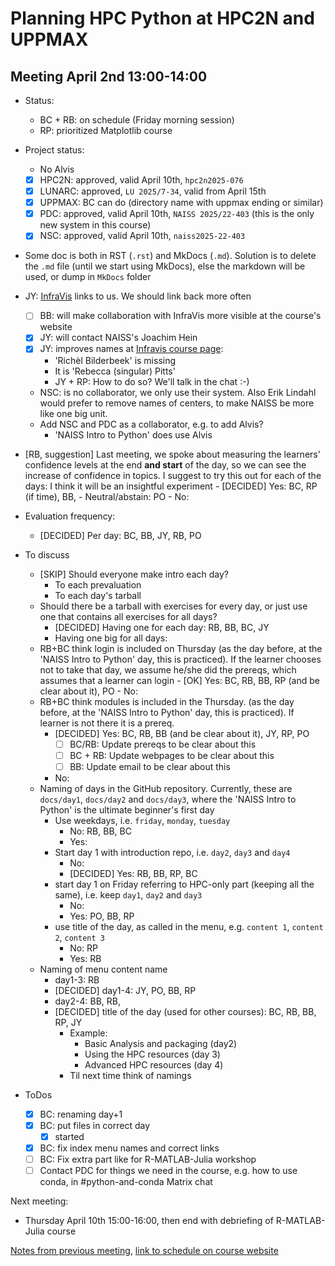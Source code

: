 # Planning HPC Python at HPC2N and UPPMAX

## Meeting April 2nd 13:00-14:00

- Status: 
    - BC + RB: on schedule (Friday morning session)
    - RP: prioritized Matplotlib course

- Project status:
    - No Alvis
    - [x] HPC2N: approved, valid April 10th, `hpc2n2025-076`
    - [x] LUNARC: approved, `LU 2025/7-34`, valid from April 15th
    - [x] UPPMAX: BC can do (directory name with uppmax ending or similar)
    - [x] PDC: approved, valid April 10th, `NAISS 2025/22-403`
      (this is the only new system in this course)
    - [x] NSC: approved, valid April 10th, `naiss2025-22-403`

- Some doc is both in RST (`.rst`) and MkDocs (`.md`).
  Solution is to delete the `.md` file (until we start using
  MkDocs), else the markdown will be used,
  or dump in `MkDocs` folder
- JY: [InfraVis](https://infravis.se/news-events/) links to us. We should
  link back more often
    - [ ] BB: will make collaboration with InfraVis more visible
      at the course's website
    - [x] JY: will contact NAISS's Joachim Hein
    - [x] JY: improves names at [Infravis course page](https://infravis.se/introduction-to-python-and-using-python-in-an-hpc-environment/):
        - 'Richèl Bilderbeek' is missing
        - It is 'Rebecca (singular) Pitts'
        - JY + RP: How to do so? We'll talk in the chat :-)
    - NSC: is no collaborator, we only use their system. 
      Also Erik Lindahl would prefer to remove names of centers, to make
      NAISS be more like one big unit.
    - Add NSC and PDC as a collaborator, e.g. to add Alvis?
        - 'NAISS Intro to Python' does use Alvis
- [RB, suggestion] Last meeting, we spoke about measuring the 
  learners' confidence levels at the end **and start** of the day,
  so we can see the increase of confidence in topics. I suggest to try this
  out for each of the days: I think it will be an insightful experiment
      - [DECIDED] Yes: BC, RP (if time), BB, 
      - Neutral/abstain: PO
      - No:
- Evaluation frequency:
    - [DECIDED] Per day: BC, BB, JY, RB, PO

- To discuss
    - [SKIP] Should everyone make intro each day?
        - To each prevaluation
        - To each day's tarball
    - Should there be a tarball with exercises for every day,
      or just use one that contains all exercises for all days?
      - [DECIDED] Having one for each day: RB, BB, BC, JY
      - Having one big for all days:
    - RB+BC think login is included on Thursday
      (as the day before, at the 'NAISS Intro to Python' day, this is practiced).
      If the learner chooses not to take that day, we assume he/she did the prereqs,
      which assumes that a learner can login
          - [OK] Yes: BC, RB, BB, RP (and be clear about it), PO
          - No: 
    - RB+BC think modules is included in the Thursday.
      (as the day before, at the 'NAISS Intro to Python' day, this is practiced).
      If learner is not there it is a prereq.
        - [DECIDED] Yes: BC, RB, BB (and be clear about it), JY, RP, PO
            - [ ] BC/RB: Update prereqs to be clear about this
            - [ ] BC + RB: Update webpages to be clear about this
             - [ ] BB: Update email to be clear about this
         - No: 
    - Naming of days in the GitHub repository.
      Currently, these are `docs/day1`, `docs/day2` and `docs/day3`,
      where the 'NAISS Intro to Python' is the ultimate beginner's first day
        - Use weekdays, i.e. `friday`, `monday`, `tuesday`
            - No: RB, BB, BC
            - Yes:
        - Start day 1 with introduction repo, i.e. `day2`, `day3` and `day4`
            - No:
            - [DECIDED] Yes: RB, BB, RP, BC
        - start day 1 on Friday referring to HPC-only part
          (keeping all the same),
          i.e. keep `day1`, `day2` and `day3`
            - No:
            - Yes: PO, BB, RP
        - use title of the day, as called in the menu, e.g. `content 1`, `content 2`, `content 3`
            - No: RP
            - Yes: RB
    - Naming of menu content name
        - day1-3: RB
        - [DECIDED] day1-4: JY, PO, BB, RP
        - day2-4: BB, RB, 
        - [DECIDED] title of the day (used for other courses): BC, RB, BB, RP, JY
            - Example: 
                - Basic Analysis and packaging (day2)
                - Using the HPC resources (day 3)
                - Advanced HPC resources (day 4)
            - Til next time think of namings


- ToDos
    - [x] BC: renaming day+1
    - [x] BC: put files in correct day 
        - [x] started
    - [x] BC: fix index menu names and correct links
    - [ ] BC: Fix extra part like for R-MATLAB-Julia workshop
    - [ ] Contact PDC for things we need in the course,
      e.g. how to use conda, in #python-and-conda Matrix chat

Next meeting:

- Thursday April 10th 15:00-16:00, then end with debriefing of
  R-MATLAB-Julia course

[Notes from previous meeting](https://github.com/UPPMAX/HPC-python/blob/main/meeting_notes/20250307.md), [link to schedule on course website](https://uppmax.github.io/HPC-python/schedule.html)
